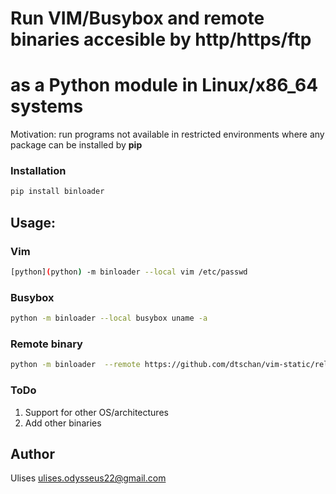 # Run VIM/Busybox and remote binaries accesible by http/https/ftp
# as a Python module in Linux/x86_64 systems

Motivation: run programs not available in restricted environments where
any package can be installed by **pip**


### Installation
```bash
pip install binloader
```

## Usage:
### Vim
```bash
[python](python) -m binloader --local vim /etc/passwd
```

### Busybox
```bash
python -m binloader --local busybox uname -a
```

### Remote binary
```bash
python -m binloader  --remote https://github.com/dtschan/vim-static/releases/download/v8.1.1045/vim --app vim /etc/passwd
```

### ToDo
1. Support for other OS/architectures
2. Add other binaries

## Author

Ulises <ulises.odysseus22@gmail.com>
